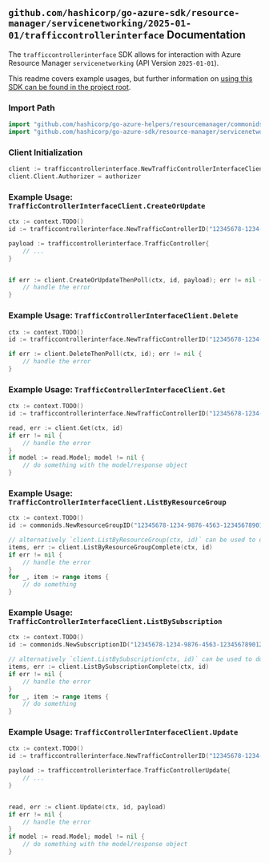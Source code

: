 
## `github.com/hashicorp/go-azure-sdk/resource-manager/servicenetworking/2025-01-01/trafficcontrollerinterface` Documentation

The `trafficcontrollerinterface` SDK allows for interaction with Azure Resource Manager `servicenetworking` (API Version `2025-01-01`).

This readme covers example usages, but further information on [using this SDK can be found in the project root](https://github.com/hashicorp/go-azure-sdk/tree/main/docs).

### Import Path

```go
import "github.com/hashicorp/go-azure-helpers/resourcemanager/commonids"
import "github.com/hashicorp/go-azure-sdk/resource-manager/servicenetworking/2025-01-01/trafficcontrollerinterface"
```


### Client Initialization

```go
client := trafficcontrollerinterface.NewTrafficControllerInterfaceClientWithBaseURI("https://management.azure.com")
client.Client.Authorizer = authorizer
```


### Example Usage: `TrafficControllerInterfaceClient.CreateOrUpdate`

```go
ctx := context.TODO()
id := trafficcontrollerinterface.NewTrafficControllerID("12345678-1234-9876-4563-123456789012", "example-resource-group", "trafficControllerName")

payload := trafficcontrollerinterface.TrafficController{
	// ...
}


if err := client.CreateOrUpdateThenPoll(ctx, id, payload); err != nil {
	// handle the error
}
```


### Example Usage: `TrafficControllerInterfaceClient.Delete`

```go
ctx := context.TODO()
id := trafficcontrollerinterface.NewTrafficControllerID("12345678-1234-9876-4563-123456789012", "example-resource-group", "trafficControllerName")

if err := client.DeleteThenPoll(ctx, id); err != nil {
	// handle the error
}
```


### Example Usage: `TrafficControllerInterfaceClient.Get`

```go
ctx := context.TODO()
id := trafficcontrollerinterface.NewTrafficControllerID("12345678-1234-9876-4563-123456789012", "example-resource-group", "trafficControllerName")

read, err := client.Get(ctx, id)
if err != nil {
	// handle the error
}
if model := read.Model; model != nil {
	// do something with the model/response object
}
```


### Example Usage: `TrafficControllerInterfaceClient.ListByResourceGroup`

```go
ctx := context.TODO()
id := commonids.NewResourceGroupID("12345678-1234-9876-4563-123456789012", "example-resource-group")

// alternatively `client.ListByResourceGroup(ctx, id)` can be used to do batched pagination
items, err := client.ListByResourceGroupComplete(ctx, id)
if err != nil {
	// handle the error
}
for _, item := range items {
	// do something
}
```


### Example Usage: `TrafficControllerInterfaceClient.ListBySubscription`

```go
ctx := context.TODO()
id := commonids.NewSubscriptionID("12345678-1234-9876-4563-123456789012")

// alternatively `client.ListBySubscription(ctx, id)` can be used to do batched pagination
items, err := client.ListBySubscriptionComplete(ctx, id)
if err != nil {
	// handle the error
}
for _, item := range items {
	// do something
}
```


### Example Usage: `TrafficControllerInterfaceClient.Update`

```go
ctx := context.TODO()
id := trafficcontrollerinterface.NewTrafficControllerID("12345678-1234-9876-4563-123456789012", "example-resource-group", "trafficControllerName")

payload := trafficcontrollerinterface.TrafficControllerUpdate{
	// ...
}


read, err := client.Update(ctx, id, payload)
if err != nil {
	// handle the error
}
if model := read.Model; model != nil {
	// do something with the model/response object
}
```
